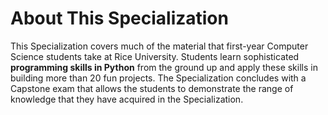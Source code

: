 # About This Specialization
This Specialization covers much of the material that first-year Computer Science students take at Rice University. Students learn sophisticated **programming skills in Python** from the ground up and apply these skills in building more than 20 fun projects. The Specialization concludes with a Capstone exam that allows the students to demonstrate the range of knowledge that they have acquired in the Specialization.
